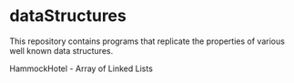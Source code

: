 # dataStructures
This repository contains programs that replicate the properties of various well known data structures.

HammockHotel - Array of Linked Lists
